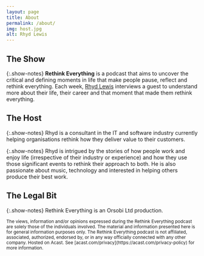 ```yaml
---
layout: page
title: About
permalink: /about/
img: host.jpg
alt: Rhyd Lewis
---
```


## The Show

{:.show-notes}
**Rethink Everything** is a podcast that aims to uncover the critical and defining moments in life that make people 
pause, reflect and rethink everything. Each week, [Rhyd Lewis](https://rhydlewis.net) interviews a guest to understand 
more about their life, their career and that moment that made them rethink everything.

## The Host

{:.show-notes}
Rhyd is a consultant in the IT and software industry currently helping organisations rethink how they deliver value to 
their customers.

{:.show-notes}
Rhyd is intrigued by the stories of how people work and enjoy life (irrespective of their industry or experience) and 
how they use those significant events to rethink their approach to both. He is also passionate about music, technology 
and interested in helping others produce their best work.

## The Legal Bit

{:.show-notes}
Rethink Everything is an Orsobi Ltd production.

<small>
The views, information and/or opinions expressed during the Rethink Everything podcast are solely those of the 
individuals involved. The material and information presented here is for general information purposes only.
The Rethink Everything podcast is not affiliated, associated, authorized, endorsed by, or in any way officially
connected with any other company.
</small>

<small>
Hosted on Acast. See [acast.com/privacy](https://acast.com/privacy-policy) for more information.
</small>